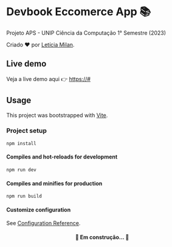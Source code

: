 # Devbook Eccomerce App 📚

Projeto APS - UNIP Ciência da Computação 1° Semestre (2023)

Criado ❤️ por [Letícia Milan](https://github.com/LeticiaMilan).

## Live demo

Veja a live demo aqui 👉️ [https://#](https://#)

## Usage

This project was bootstrapped with [Vite](https://vitejs.dev/).

### Project setup
```
npm install
```

#### Compiles and hot-reloads for development
```
npm run dev
```

#### Compiles and minifies for production
```
npm run build
```

#### Customize configuration
See [Configuration Reference](https://vitejs.dev/guide/).


<h4 align="center"> 
	🚧  Em construção...  🚧
</h4>
